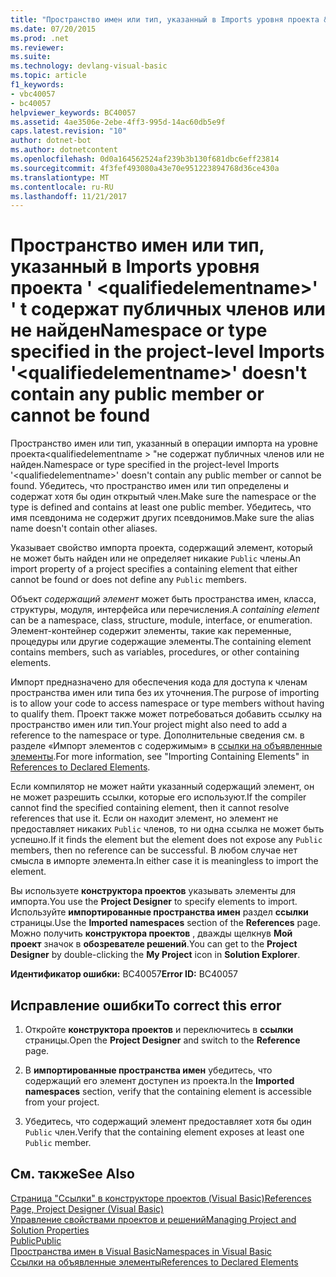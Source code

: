 ```yaml
---
title: "Пространство имен или тип, указанный в Imports уровня проекта &#39; &lt;qualifiedelementname&gt;&#39; &#39; t содержат публичных членов или не найден"
ms.date: 07/20/2015
ms.prod: .net
ms.reviewer: 
ms.suite: 
ms.technology: devlang-visual-basic
ms.topic: article
f1_keywords:
- vbc40057
- bc40057
helpviewer_keywords: BC40057
ms.assetid: 4ae3506e-2ebe-4ff3-995d-14ac60db5e9f
caps.latest.revision: "10"
author: dotnet-bot
ms.author: dotnetcontent
ms.openlocfilehash: 0d0a164562524af239b3b130f681dbc6eff23814
ms.sourcegitcommit: 4f3fef493080a43e70e951223894768d36ce430a
ms.translationtype: MT
ms.contentlocale: ru-RU
ms.lasthandoff: 11/21/2017
---
```

# <a name="namespace-or-type-specified-in-the-project-level-imports-39ltqualifiedelementnamegt39-doesn39t-contain-any-public-member-or-cannot-be-found"></a><span data-ttu-id="b227d-102">Пространство имен или тип, указанный в Imports уровня проекта &#39; &lt;qualifiedelementname&gt;&#39; &#39; t содержат публичных членов или не найден</span><span class="sxs-lookup"><span data-stu-id="b227d-102">Namespace or type specified in the project-level Imports &#39;&lt;qualifiedelementname&gt;&#39; doesn&#39;t contain any public member or cannot be found</span></span>
<span data-ttu-id="b227d-103">Пространство имен или тип, указанный в операции импорта на уровне проекта\<qualifiedelementname > "не содержат публичных членов или не найден.</span><span class="sxs-lookup"><span data-stu-id="b227d-103">Namespace or type specified in the project-level Imports '\<qualifiedelementname>' doesn't contain any public member or cannot be found.</span></span> <span data-ttu-id="b227d-104">Убедитесь, что пространство имен или тип определены и содержат хотя бы один открытый член.</span><span class="sxs-lookup"><span data-stu-id="b227d-104">Make sure the namespace or the type is defined and contains at least one public member.</span></span> <span data-ttu-id="b227d-105">Убедитесь, что имя псевдонима не содержит других псевдонимов.</span><span class="sxs-lookup"><span data-stu-id="b227d-105">Make sure the alias name doesn't contain other aliases.</span></span>  
  
 <span data-ttu-id="b227d-106">Указывает свойство импорта проекта, содержащий элемент, который не может быть найден или не определяет никакие `Public` члены.</span><span class="sxs-lookup"><span data-stu-id="b227d-106">An import property of a project specifies a containing element that either cannot be found or does not define any `Public` members.</span></span>  
  
 <span data-ttu-id="b227d-107">Объект *содержащий элемент* может быть пространства имен, класса, структуры, модуля, интерфейса или перечисления.</span><span class="sxs-lookup"><span data-stu-id="b227d-107">A *containing element* can be a namespace, class, structure, module, interface, or enumeration.</span></span> <span data-ttu-id="b227d-108">Элемент-контейнер содержит элементы, такие как переменные, процедуры или другие содержащие элементы.</span><span class="sxs-lookup"><span data-stu-id="b227d-108">The containing element contains members, such as variables, procedures, or other containing elements.</span></span>  
  
 <span data-ttu-id="b227d-109">Импорт предназначено для обеспечения кода для доступа к членам пространства имен или типа без их уточнения.</span><span class="sxs-lookup"><span data-stu-id="b227d-109">The purpose of importing is to allow your code to access namespace or type members without having to qualify them.</span></span> <span data-ttu-id="b227d-110">Проект также может потребоваться добавить ссылку на пространство имен или тип.</span><span class="sxs-lookup"><span data-stu-id="b227d-110">Your project might also need to add a reference to the namespace or type.</span></span> <span data-ttu-id="b227d-111">Дополнительные сведения см. в разделе «Импорт элементов с содержимым» в [ссылки на объявленные элементы](../../../visual-basic/programming-guide/language-features/declared-elements/references-to-declared-elements.md).</span><span class="sxs-lookup"><span data-stu-id="b227d-111">For more information, see "Importing Containing Elements" in [References to Declared Elements](../../../visual-basic/programming-guide/language-features/declared-elements/references-to-declared-elements.md).</span></span>  
  
 <span data-ttu-id="b227d-112">Если компилятор не может найти указанный содержащий элемент, он не может разрешить ссылки, которые его используют.</span><span class="sxs-lookup"><span data-stu-id="b227d-112">If the compiler cannot find the specified containing element, then it cannot resolve references that use it.</span></span> <span data-ttu-id="b227d-113">Если он находит элемент, но элемент не предоставляет никаких `Public` членов, то ни одна ссылка не может быть успешно.</span><span class="sxs-lookup"><span data-stu-id="b227d-113">If it finds the element but the element does not expose any `Public` members, then no reference can be successful.</span></span> <span data-ttu-id="b227d-114">В любом случае нет смысла в импорте элемента.</span><span class="sxs-lookup"><span data-stu-id="b227d-114">In either case it is meaningless to import the element.</span></span>  
  
 <span data-ttu-id="b227d-115">Вы используете **конструктора проектов** указывать элементы для импорта.</span><span class="sxs-lookup"><span data-stu-id="b227d-115">You use the **Project Designer** to specify elements to import.</span></span> <span data-ttu-id="b227d-116">Используйте **импортированные пространства имен** раздел **ссылки** страницы.</span><span class="sxs-lookup"><span data-stu-id="b227d-116">Use the **Imported namespaces** section of the **References** page.</span></span> <span data-ttu-id="b227d-117">Можно получить **конструктора проектов** , дважды щелкнув **Мой проект** значок в **обозревателе решений**.</span><span class="sxs-lookup"><span data-stu-id="b227d-117">You can get to the **Project Designer** by double-clicking the **My Project** icon in **Solution Explorer**.</span></span>  
  
 <span data-ttu-id="b227d-118">**Идентификатор ошибки:** BC40057</span><span class="sxs-lookup"><span data-stu-id="b227d-118">**Error ID:** BC40057</span></span>  
  
## <a name="to-correct-this-error"></a><span data-ttu-id="b227d-119">Исправление ошибки</span><span class="sxs-lookup"><span data-stu-id="b227d-119">To correct this error</span></span>  
  
1.  <span data-ttu-id="b227d-120">Откройте **конструктора проектов** и переключитесь в **ссылки** страницы.</span><span class="sxs-lookup"><span data-stu-id="b227d-120">Open the **Project Designer** and switch to the **Reference** page.</span></span>  
  
2.  <span data-ttu-id="b227d-121">В **импортированные пространства имен** убедитесь, что содержащий его элемент доступен из проекта.</span><span class="sxs-lookup"><span data-stu-id="b227d-121">In the **Imported namespaces** section, verify that the containing element is accessible from your project.</span></span>  
  
3.  <span data-ttu-id="b227d-122">Убедитесь, что содержащий элемент предоставляет хотя бы один `Public` член.</span><span class="sxs-lookup"><span data-stu-id="b227d-122">Verify that the containing element exposes at least one `Public` member.</span></span>  
  
## <a name="see-also"></a><span data-ttu-id="b227d-123">См. также</span><span class="sxs-lookup"><span data-stu-id="b227d-123">See Also</span></span>  
 [<span data-ttu-id="b227d-124">Страница "Ссылки" в конструкторе проектов (Visual Basic)</span><span class="sxs-lookup"><span data-stu-id="b227d-124">References Page, Project Designer (Visual Basic)</span></span>](/visualstudio/ide/reference/references-page-project-designer-visual-basic)  
 [<span data-ttu-id="b227d-125">Управление свойствами проектов и решений</span><span class="sxs-lookup"><span data-stu-id="b227d-125">Managing Project and Solution Properties</span></span>](/visualstudio/ide/managing-project-and-solution-properties)  
 [<span data-ttu-id="b227d-126">Public</span><span class="sxs-lookup"><span data-stu-id="b227d-126">Public</span></span>](../../../visual-basic/language-reference/modifiers/public.md)  
 [<span data-ttu-id="b227d-127">Пространства имен в Visual Basic</span><span class="sxs-lookup"><span data-stu-id="b227d-127">Namespaces in Visual Basic</span></span>](../../../visual-basic/programming-guide/program-structure/namespaces.md)  
 [<span data-ttu-id="b227d-128">Ссылки на объявленные элементы</span><span class="sxs-lookup"><span data-stu-id="b227d-128">References to Declared Elements</span></span>](../../../visual-basic/programming-guide/language-features/declared-elements/references-to-declared-elements.md)
